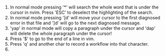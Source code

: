 1. In normal mode pressing '*' will search the whole word that is under the cursor in nvim. Press 'ESC' to deselect the highlighting of the search.
2. In normal mode pressing '[d' will move your cursor to the first diagnosed error in that file and ']d' will go to the next diagnosed message.
3. 'yap' in normal mode will copy a paragraph under the cursor and 'dap' will delete the whole paragraph under the cursor!
4. Press '$' to go to the end of a line in vim.
5. Press 'q' and another char to record a workflow into that character.
6. 
